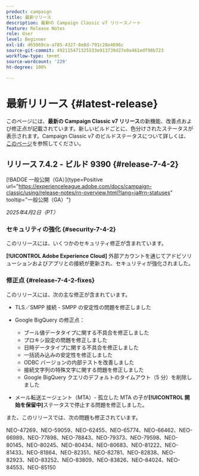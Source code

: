 ```yaml
---
product: campaign
title: 最新リリース
description: 最新の Campaign Classic v7 リリースノート
feature: Release Notes
role: User
level: Beginner
exl-id: d65869ca-a785-4327-8e8d-791c28e4696c
source-git-commit: 492115471325533e913739d27e0a461edf98b723
workflow-type: tm+mt
source-wordcount: '229'
ht-degree: 100%

---
```


# 最新リリース {#latest-release}

このページには、**最新の Campaign Classic v7 リリース**&#x200B;の新機能、改善点および修正点が記載されています。新しいビルドごとに、色分けされたステータスが表示されます。Campaign Classic v7 のビルドステータスについて詳しくは、[このページ](rn-overview.md)を参照してください。

## リリース 7.4.2 - ビルド 9390 {#release-7-4-2}

[!BADGE 一般公開（GA）]{type=Positive url="https://experienceleague.adobe.com/docs/campaign-classic/using/release-notes/rn-overview.html?lang=ja#rn-statuses" tooltip="一般公開（GA）"}

_2025年4月2日（PT）_

<!--
### Compatibility updates {#comp-7-4-2}

This release comes with the following compatibility updates:

* JQuery library update: fixes multiple UI issues (reports, web apps)
* PostgreSQL 15 and 16

-->

### セキュリティの強化 {#security-7-4-2}

このリリースには、いくつかのセキュリティ修正が含まれています。

**[!UICONTROL Adobe Experience Cloud]** 外部アカウントを通じてアドビソリューションおよびアプリとの接続が更新され、セキュリティが強化されました。

### 修正点 {#release-7-4-2-fixes}

このリリースには、次の主な修正が含まれています。

* TLS／SMPP 接続 - SMPP の安定性の問題を修正しました

* Google BigQuery の修正点：

   * ブール値データタイプに関する不具合を修正しました
   * プロキシ設定の問題を修正しました
   * 日時データタイプに関する不具合を修正しました
   * 一括読み込みの安定性を修正しました
   * ODBC バージョンの内部テストを改善しました
   * 接続文字列の特殊文字に関する問題を修正しました
   * Google BigQuery クエリのデフォルトのタイムアウト（5 分）を削除しました

* メール転送エージェント（MTA）- 孤立した MTA の子が&#x200B;**[!UICONTROL 開始を保留中]**&#x200B;ステータスで停止する問題を修正しました。

また、このリリースでは、次の問題も修正されています。

NEO-47269、NEO-59059、NEO-62455、NEO-65774、NEO-66462、NEO-66989、NEO-77898、NEO-78843、NEO-79373、NEO-79598、NEO-80145、NEO-80245、NEO-80434、NEO-80683、NEO-81222、NEO-81433、NEO-81864、NEO-82351、NEO-82781、NEO-82838、NEO-82923、NEO-83252、NEO-83809、NEO-83826、NEO-84024、NEO-84553、NEO-85150

